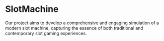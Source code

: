 # SlotMachine
Our project aims to develop a comprehensive and engaging simulation of a modern slot machine, capturing the essence of both traditional and contemporary slot gaming experiences. 
